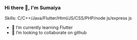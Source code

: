 ### Hi there 👋, I'm Sumaiya

Skills: C/C++/Java/Flutter/Html/JS/CSS/PHP/node js/express js

- 🌱 I’m currently learning Flutter 
- 👯 I’m looking to collaborate on github 

